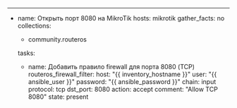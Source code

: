 ---
- name: Открыть порт 8080 на MikroTik
  hosts: mikrotik
  gather_facts: no
  collections:
    - community.routeros

  tasks:
    - name: Добавить правило firewall для порта 8080 (TCP)
      routeros_firewall_filter:
        host: "{{ inventory_hostname }}"
        user: "{{ ansible_user }}"
        password: "{{ ansible_password }}"
        chain: input
        protocol: tcp
        dst_port: 8080
        action: accept
        comment: "Allow TCP 8080"
        state: present
